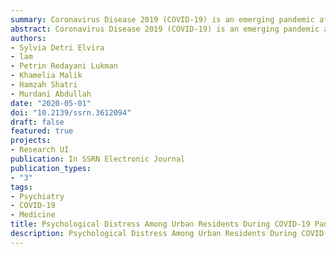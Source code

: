 ```yaml
---
summary: Coronavirus Disease 2019 (COVID-19) is an emerging pandemic affecting the global population. The community-based quarantine can retard pandemic growth while risking population-wide psychological wellbeing, which potentially influences population compliance in following stipulated community quarantine. This study aimed to quantify psychological distress among Greater Jakarta Area residents during a community-containment period by measuring depression, anxiety and stress level using the Indonesian version of Depression, Anxiety and Stress Score 21 (DASS-21). This cross-sectional observational-analytic study employed an online questionnaire involving participants acquired through snowball sampling. The questionnaire comprises of two parts, namely demographic data and psychological distress indicators. Linear regression evaluated psychological distress as a response variable dependent on age, sex, and education. From 1205 female and 824 male participants, strongly associated variables in estimating psychological distress include female sex; t(1869.13)=8.91 (p<0.001), in an early to prime productive age; F(3)= 37.21 (p<0.001), and having low to moderate education levels; F(2)= 17.22 (p<0.001). Observed are subpopulations prone to having psychological distress during adversities. Proper countermeasures will address and evaluate such an issue. Further enactment of loosening the quarantine shall consider these subpopulations before imposing the policy. This study received no external funding. Authors declared no conflict of interest in conducting this study. Ethical clearance acquired from Faculty of Medicine, Universitas Indonesia.
abstract: Coronavirus Disease 2019 (COVID-19) is an emerging pandemic affecting the global population. The community-based quarantine can retard pandemic growth while risking population-wide psychological wellbeing, which potentially influences population compliance in following stipulated community quarantine. This study aimed to quantify psychological distress among Greater Jakarta Area residents during a community-containment period by measuring depression, anxiety and stress level using the Indonesian version of Depression, Anxiety and Stress Score 21 (DASS-21). This cross-sectional observational-analytic study employed an online questionnaire involving participants acquired through snowball sampling. The questionnaire comprises of two parts, namely demographic data and psychological distress indicators. Linear regression evaluated psychological distress as a response variable dependent on age, sex, and education. From 1205 female and 824 male participants, strongly associated variables in estimating psychological distress include female sex; t(1869.13)=8.91 (p<0.001), in an early to prime productive age; F(3)= 37.21 (p<0.001), and having low to moderate education levels; F(2)= 17.22 (p<0.001). Observed are subpopulations prone to having psychological distress during adversities. Proper countermeasures will address and evaluate such an issue. Further enactment of loosening the quarantine shall consider these subpopulations before imposing the policy. This study received no external funding. Authors declared no conflict of interest in conducting this study. Ethical clearance acquired from Faculty of Medicine, Universitas Indonesia.
authors:
- Sylvia Detri Elvira
- lam
- Petrin Redayani Lukman
- Khamelia Malik
- Hamzah Shatri
- Murdani Abdullah
date: "2020-05-01"
doi: "10.2139/ssrn.3612094"
draft: false
featured: true
projects:
- Research UI
publication: In SSRN Electronic Journal
publication_types:
- "3"
tags:
- Psychiatry
- COVID-19
- Medicine
title: Psychological Distress Among Urban Residents During COVID-19 Pandemic and Community Containment
description: Psychological Distress Among Urban Residents During COVID-19 Pandemic and Community Containment
---
```

